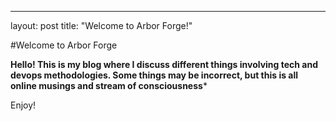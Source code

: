 ---
layout: post
title: "Welcome to Arbor Forge!"

#Welcome to Arbor Forge

**Hello!  This is my blog where I discuss different things involving tech and devops methodologies.  Some things may be incorrect, but this is all online musings and stream of consciousness***

Enjoy!

